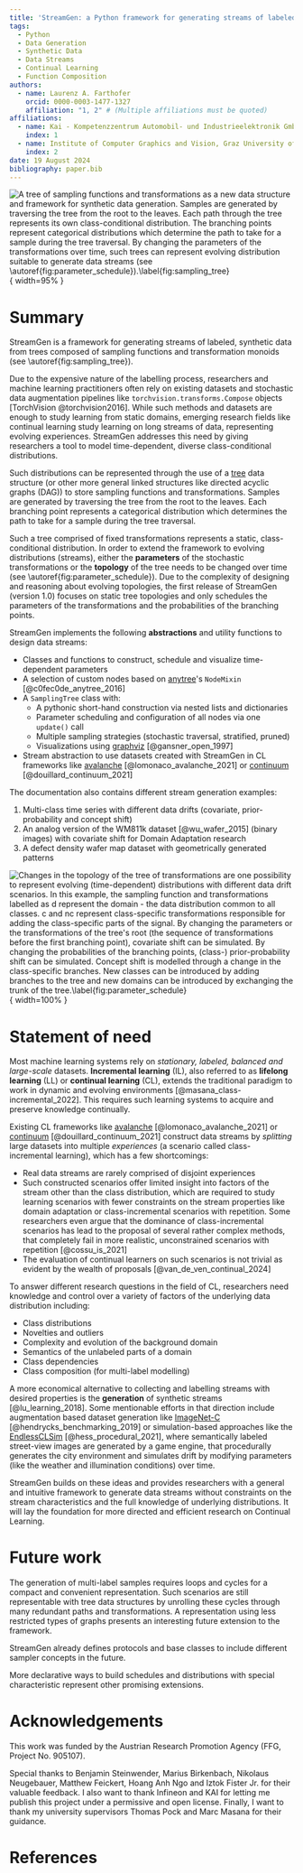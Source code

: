 ```yaml
---
title: 'StreamGen: a Python framework for generating streams of labeled data'
tags:
  - Python
  - Data Generation
  - Synthetic Data
  - Data Streams
  - Continual Learning
  - Function Composition
authors:
  - name: Laurenz A. Farthofer
    orcid: 0000-0003-1477-1327
    affiliation: "1, 2" # (Multiple affiliations must be quoted)
affiliations:
  - name: Kai - Kompetenzzentrum Automobil- und Industrieelektronik GmbH, Austria
    index: 1
  - name: Institute of Computer Graphics and Vision, Graz University of Technology, Austria
    index: 2
date: 19 August 2024
bibliography: paper.bib
---
```


![A tree of sampling functions and transformations as a new data structure and framework for synthetic data generation. Samples are generated by traversing the tree from the root to the leaves. Each path through the tree represents its own class-conditional distribution. The branching points represent categorical distributions which determine the path to take for a sample during the tree traversal. By changing the parameters of the transformations over time, such trees can represent evolving distribution suitable to generate data streams (see \autoref{fig:parameter_schedule}).\label{fig:sampling_tree}](images/sampling_tree.png){ width=95% }

# Summary

StreamGen is a framework for generating streams of labeled, synthetic data from trees composed of sampling functions and transformation monoids (see \autoref{fig:sampling_tree}).

Due to the expensive nature of the labelling process, researchers and machine learning practitioners often rely on existing datasets and stochastic data augmentation pipelines like `torchvision.transforms.Compose` objects [TorchVision @torchvision2016]. While such methods and datasets are enough to study learning from static domains, emerging research fields like continual learning study learning on long streams of data, representing evolving experiences. StreamGen addresses this need by giving researchers a tool to model time-dependent, diverse class-conditional distributions.

Such distributions can be represented through the use of a [tree](https://en.wikipedia.org/wiki/Tree_(data_structure)) data structure (or other more general linked structures like directed acyclic graphs (DAG)) to store sampling functions and transformations. Samples are generated by traversing the tree from the root to the leaves. Each branching point represents a categorical distribution which determines the path to take for a sample during the tree traversal.

Such a tree comprised of fixed transformations represents a static, class-conditional distribution. In order to extend the framework to evolving distributions (streams), either the **parameters** of the stochastic transformations or the **topology** of the tree needs to be changed over time (see \autoref{fig:parameter_schedule}). Due to the complexity of designing and reasoning about evolving topologies, the first release of StreamGen (version 1.0) focuses on static tree topologies and only schedules the parameters of the transformations and the probabilities of the branching points.

StreamGen implements the following **abstractions** and utility functions to design data streams:

- Classes and functions to construct, schedule and visualize time-dependent parameters
- A selection of custom nodes based on [anytree](https://github.com/c0fec0de/anytree)'s `NodeMixin` [@c0fec0de_anytree_2016]
- A `SamplingTree` class with:
  - A pythonic short-hand construction via nested lists and dictionaries
  - Parameter scheduling and configuration of all nodes via one `update()` call
  - Multiple sampling strategies (stochastic traversal, stratified, pruned)
  - Visualizations using [graphviz](https://www.graphviz.org/) [@gansner_open_1997]
- Stream abstraction to use datasets created with StreamGen in CL frameworks like [avalanche](https://github.com/ContinualAI/avalanche) [@lomonaco_avalanche_2021] or [continuum](https://github.com/Continvvm/continuum) [@douillard_continuum_2021]

The documentation also contains different stream generation examples:

1. Multi-class time series with different data drifts (covariate, prior-probability and concept shift)
2. An analog version of the WM811k dataset [@wu_wafer_2015] (binary images) with covariate shift for Domain Adaptation research
3. A defect density wafer map dataset with geometrically generated patterns

![Changes in the topology of the tree of transformations are one possibility to represent evolving (time-dependent) distributions with different data drift scenarios. In this example, the sampling function and transformations labelled as $d$ represent the *domain* - the data distribution common to all classes. $c$ and $nc$ represent class-specific transformations responsible for adding the class-specific parts of the signal. By changing the parameters or the transformations of the tree's root (the sequence of transformations before the first branching point), **covariate shift** can be simulated. By changing the probabilities of the branching points, (class-) **prior-probability shift** can be simulated. Concept shift is modelled through a change in the class-specific branches. New classes can be introduced by adding branches to the tree and new domains can be introduced by exchanging the trunk of the tree.\label{fig:parameter_schedule}](images/data_drifts_by_topology_changes.png){ width=100% }

# Statement of need

Most machine learning systems rely on *stationary, labeled, balanced and large-scale* datasets.
**Incremental learning** (IL), also referred to as **lifelong learning** (LL) or **continual learning** (CL), extends the traditional paradigm to work in dynamic and evolving environments [@masana_class-incremental_2022].
This requires such learning systems to acquire and preserve knowledge continually.

Existing CL frameworks like [avalanche](https://github.com/ContinualAI/avalanche) [@lomonaco_avalanche_2021] or [continuum](https://github.com/Continvvm/continuum) [@douillard_continuum_2021] construct data streams by *splitting* large datasets into multiple *experiences* (a scenario called class-incremental learning), which has a few shortcomings:

- Real data streams are rarely comprised of disjoint experiences
- Such constructed scenarios offer limited insight into factors of the stream other than the class distribution, which are required to study learning scenarios with fewer constraints on the stream properties like domain adaptation or class-incremental scenarios with repetition. Some researchers even argue that the dominance of class-incremental scenarios has lead to the proposal of several rather complex methods, that completely fail in more realistic, unconstrained scenarios with repetition [@cossu_is_2021]
- The evaluation of continual learners on such scenarios is not trivial as evident by the wealth of proposals [@van_de_ven_continual_2024]

To answer different research questions in the field of CL, researchers need knowledge and control over a variety of factors of the underlying data distribution including:

- Class distributions
- Novelties and outliers
- Complexity and evolution of the background domain
- Semantics of the unlabeled parts of a domain
- Class dependencies
- Class composition (for multi-label modelling)

A more economical alternative to collecting and labelling streams with desired properties is the **generation** of synthetic streams [@lu_learning_2018].
Some mentionable efforts in that direction include augmentation based dataset generation like [ImageNet-C](https://github.com/hendrycks/robustness) [@hendrycks_benchmarking_2019] or simulation-based approaches like the [EndlessCLSim](https://arxiv.org/abs/2106.02585) [@hess_procedural_2021], where semantically labeled street-view images are generated by a game engine, that procedurally generates the city environment and simulates drift by modifying parameters (like the weather and illumination conditions) over time.

StreamGen builds on these ideas and provides researchers with a general and intuitive framework to generate data streams without constraints on the stream characteristics and the full knowledge of underlying distributions. It will lay the foundation for more directed and efficient research on Continual Learning.

# Future work

The generation of multi-label samples requires loops and cycles for a compact and convenient representation. Such scenarios are still representable with tree data structures by unrolling these cycles through many redundant paths and transformations. A representation using less restricted types of graphs presents an interesting future extension to the framework.

StreamGen already defines protocols and base classes to include different sampler concepts in the future.

More declarative ways to build schedules and distributions with special characteristic represent other promising extensions.

# Acknowledgements

This work was funded by the Austrian Research Promotion Agency (FFG, Project No. 905107).

Special thanks to Benjamin Steinwender, Marius Birkenbach, Nikolaus Neugebauer, Matthew Feickert, Hoang Anh Ngo and Iztok Fister Jr. for their valuable feedback.
I also want to thank Infineon and KAI for letting me publish this project under a permissive and open license.
Finally, I want to thank my university supervisors Thomas Pock and Marc Masana for their guidance.

# References
